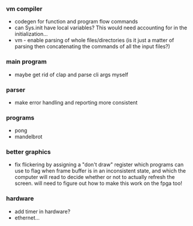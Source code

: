 ### vm compiler

- codegen for function and program flow commands
- can Sys.init have local variables? This would need accounting for in the initialization...
- vm - enable parsing of whole files/directories (is it just a matter of parsing then concatenating the commands of all the input files?)

### main program

- maybe get rid of clap and parse cli args myself

### parser

- make error handling and reporting more consistent

### programs

- pong
- mandelbrot

### better graphics

- fix flickering by assigning a "don't draw" register which programs can use to flag when frame buffer is in an inconsistent state, and which the computer will read to decide whether or not to actually refresh the screen. will need to figure out how to make this work on the fpga too!

### hardware

- add timer in hardware?
- ethernet...
